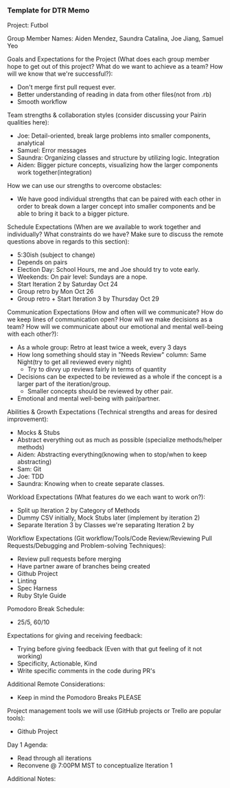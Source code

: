 ### Template for DTR Memo

Project: Futbol

Group Member Names: Aiden Mendez, Saundra Catalina, Joe Jiang, Samuel Yeo

Goals and Expectations for the Project (What does each group member hope to get out of this project? What do we want to achieve as a team? How will we know that we're successful?):
  - Don't merge first pull request ever.
  - Better understanding of reading in data from other files(not from .rb)
  - Smooth workflow

Team strengths & collaboration styles (consider discussing your Pairin qualities here):
  - Joe: Detail-oriented, break large problems into smaller components, analytical
  - Samuel: Error messages
  - Saundra: Organizing classes and structure by utilizing logic. Integration
  - Aiden: Bigger picture concepts, visualizing how the larger components work together(integration)

How we can use our strengths to overcome obstacles:
  - We have good individual strengths that can be paired with each other in order to break down a larger concept into smaller components and be able to bring it back to a bigger picture.

Schedule Expectations (When are we available to work together and individually? What constraints do we have? Make sure to discuss the remote questions above in regards to this section):
  - 5:30ish (subject to change)
  - Depends on pairs
  - Election Day: School Hours, me and Joe should try to vote early.
  - Weekends: On pair level: Sundays are a nope.
  - Start Iteration 2 by Saturday Oct 24
  - Group retro by Mon Oct 26
  - Group retro + Start Iteration 3 by Thursday Oct 29

Communication Expectations (How and often will we communicate? How do we keep lines of communication open? How will we make decisions as a team? How will we communicate about our emotional and mental well-being with each other?):
  - As a whole group: Retro at least twice a week, every 3 days
  - How long something should stay in "Needs Review" column: Same Night(try to get all reviewed every night)
    + Try to divvy up reviews fairly in terms of quantity
  - Decisions can be expected to be reviewed as a whole if the concept is a larger part of the iteration/group.
    + Smaller concepts should be reviewed by other pair.
  - Emotional and mental well-being with pair/partner.

Abilities & Growth Expectations (Technical strengths and areas for desired improvement):
  - Mocks & Stubs
  - Abstract everything out as much as possible (specialize methods/helper methods)
  - Aiden: Abstracting everything(knowing when to stop/when to keep abstracting)
  - Sam: Git
  - Joe: TDD
  - Saundra: Knowing when to create separate classes.

Workload Expectations (What features do we each want to work on?):
  - Split up Iteration 2 by Category of Methods
  - Dummy CSV initially, Mock Stubs later (implement by iteration 2)
  - Separate Iteration 3 by Classes we're separating Iteration 2 by

Workflow Expectations (Git workflow/Tools/Code Review/Reviewing Pull Requests/Debugging and Problem-solving Techniques):
  - Review pull requests before merging
  - Have partner aware of branches being created
  - Github Project
  - Linting
  - Spec Harness
  - Ruby Style Guide

Pomodoro Break Schedule:
  - 25/5, 60/10

Expectations for giving and receiving feedback:
  - Trying before giving feedback (Even with that gut feeling of it not working)
  - Specificity, Actionable, Kind
  - Write specific comments in the code during PR's

Additional Remote Considerations:
  - Keep in mind the Pomodoro Breaks PLEASE

Project management tools we will use (GitHub projects or Trello are popular tools):
  - Github Project

Day 1 Agenda:
  - Read through all iterations
  - Reconvene @ 7:00PM MST to conceptualize Iteration 1

Additional Notes:
